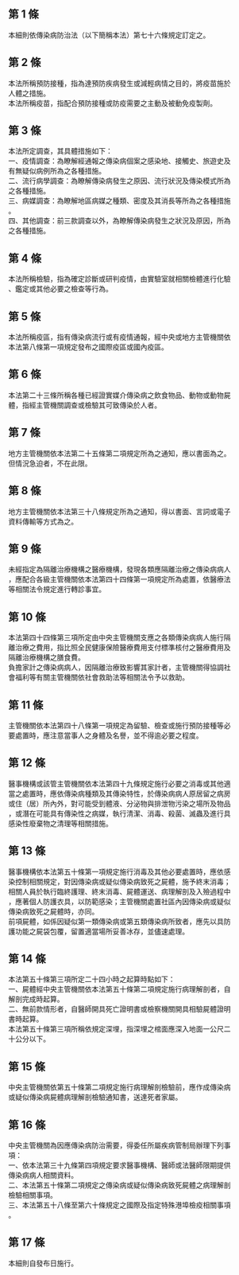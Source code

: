 第 1 條
-------
本細則依傳染病防治法（以下簡稱本法）第七十六條規定訂定之。

第 2 條
-------
本法所稱預防接種，指為達預防疾病發生或減輕病情之目的，將疫苗施於  
人體之措施。  
本法所稱疫苗，指配合預防接種或防疫需要之主動及被動免疫製劑。

第 3 條
-------
本法所定調查，其具體措施如下：  
一、疫情調查：為瞭解經通報之傳染病個案之感染地、接觸史、旅遊史及  
    有無疑似病例所為之各種措施。  
二、流行病學調查：為瞭解傳染病發生之原因、流行狀況及傳染模式所為  
    之各種措施。  
三、病媒調查：為瞭解地區病媒之種類、密度及其消長等所為之各種措施  
    。  
四、其他調查：前三款調查以外，為瞭解傳染病發生之狀況及原因，所為  
    之各種措施。

第 4 條
-------
本法所稱檢驗，指為確定診斷或研判疫情，由實驗室就相關檢體進行化驗  
、鑑定或其他必要之檢查等行為。

第 5 條
-------
本法所稱疫區，指有傳染病流行或有疫情通報，經中央或地方主管機關依  
本法第八條第一項規定發布之國際疫區或國內疫區。

第 6 條
-------
本法第二十三條所稱各種已經證實媒介傳染病之飲食物品、動物或動物屍  
體，指經主管機關調查或檢驗其可致傳染於人者。

第 7 條
-------
地方主管機關依本法第二十五條第二項規定所為之通知，應以書面為之。  
但情況急迫者，不在此限。

第 8 條
-------
地方主管機關依本法第三十八條規定所為之通知，得以書面、言詞或電子  
資料傳輸等方式為之。

第 9 條
-------
未經指定為隔離治療機構之醫療機構，發現各類應隔離治療之傳染病病人  
，應配合各級主管機關依本法第四十四條第一項規定所為處置，依醫療法  
等相關法令規定進行轉診事宜。

第 10 條
--------
本法第四十四條第三項所定由中央主管機關支應之各類傳染病病人施行隔  
離治療之費用，指比照全民健康保險醫療費用支付標準核付之醫療費用及  
隔離治療機構之膳食費。  
負擔家計之傳染病病人，因隔離治療致影響其家計者，主管機關得協調社  
會福利等有關主管機關依社會救助法等相關法令予以救助。

第 11 條
--------
主管機關依本法第四十八條第一項規定為留驗、檢查或施行預防接種等必  
要處置時，應注意當事人之身體及名譽，並不得逾必要之程度。

第 12 條
--------
醫事機構或該管主管機關依本法第四十九條規定施行必要之消毒或其他適  
當之處置時，應依傳染病種類及其傳染特性，於傳染病病人原居留之病房  
或住（居）所內外，對可能受到體液、分泌物與排泄物污染之場所及物品  
，或潛在可能具有傳染性之病媒，執行清潔、消毒、殺菌、滅蟲及進行具  
感染性廢棄物之清理等相關措施。

第 13 條
--------
醫事機構依本法第五十條第一項規定施行消毒及其他必要處置時，應依感  
染控制相關規定，對因傳染病或疑似傳染病致死之屍體，施予終末消毒；  
相關人員於執行臨終護理、終末消毒、屍體運送、病理解剖及入殮過程中  
，應著個人防護衣具，以防範感染；主管機關處置社區內因傳染病或疑似  
傳染病致死之屍體時，亦同。  
前項屍體，如係因疑似第一類傳染病或第五類傳染病所致者，應先以具防  
護功能之屍袋包覆，留置適當場所妥善冰存，並儘速處理。

第 14 條
--------
本法第五十條第三項所定二十四小時之起算時點如下：  
一、屍體經中央主管機關依本法第五十條第二項規定施行病理解剖者，自  
    解剖完成時起算。  
二、無前款情形者，自醫師開具死亡證明書或檢察機關開具相驗屍體證明  
    書時起算。  
本法第五十條第三項所稱依規定深埋，指深埋之棺面應深入地面一公尺二  
十公分以下。

第 15 條
--------
中央主管機關依第五十條第二項規定施行病理解剖檢驗前，應作成傳染病  
或疑似傳染病屍體病理解剖檢驗通知書，送達死者家屬。

第 16 條
--------
中央主管機關為因應傳染病防治需要，得委任所屬疾病管制局辦理下列事  
項：  
一、依本法第三十九條第四項規定要求醫事機構、醫師或法醫師限期提供  
    傳染病病人相關資料。  
二、本法第五十條第二項規定之傳染病或疑似傳染病致死屍體之病理解剖  
    檢驗相關事項。  
三、本法第五十八條至第六十條規定之國際及指定特殊港埠檢疫相關事項  
    。

第 17 條
--------
本細則自發布日施行。

